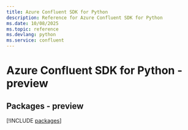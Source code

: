 ```yaml
---
title: Azure Confluent SDK for Python
description: Reference for Azure Confluent SDK for Python
ms.date: 10/08/2025
ms.topic: reference
ms.devlang: python
ms.service: confluent
---
```

# Azure Confluent SDK for Python - preview
## Packages - preview
[!INCLUDE [packages](confluent-index.md)]